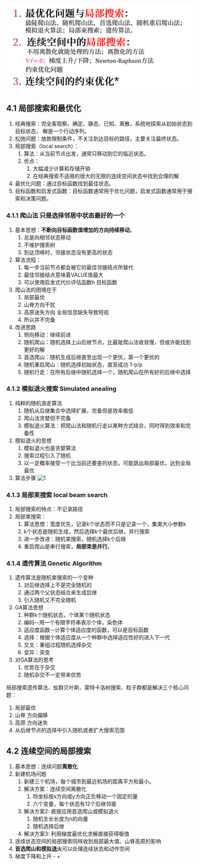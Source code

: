 ![alt text](image.png)
## 4.1 局部搜索和最优化
1. 经典搜索：完全客观察、确定、静态、已知、离散，系统地探索从初始状态到目标状态， 解是一个行动序列。
2. 松弛问题：放款限制条件，不关注到达目标的路径，主要关注最终状态。
3. 局部搜索（local search）：
   1. 算法：从当前节点出发，通常只移动到它的临近状态。
   2. 优点：
      1. 大幅减少计算和存储开销
      2. 在经典搜索不适用的很大的无限的连续空间状态中找到合理的解
4. 最优化问题：通过目标函数找到最佳状态。
5. 目标函数和启发式函数：目标函数通常用于优化问题，启发式函数通常用于搜索和决策问题。

### 4.1.1 爬山法 只是选择邻居中状态最好的一个
1. 基本思想：**不断向目标函数值增加的方向持续移动**。
   1. 总是向相邻状态移动
   2. 不维护搜索树
   3. 到达顶峰时，邻接状态没有更高的状态   
2. 算法流程：
   1. 每一步当前节点都会被它的最佳邻接结点所替代
   2. 最佳邻接结点意味着VALUE值最大
   3. 可以使用启发式代价评估函数h 目标函数
3. 爬山法的困境在于
   1. 局部最优
   2. 山脊方向干扰
   3. 高原迷失方向 全局信息缺失导致短视
   4. 所以并不完备
4. 改进思路
   1. 侧向移动：继续前进
   2. 随机爬山：随机选择上山后继节点，比最陡爬山法收敛慢，但或许能找到更好的解
   3. 首选爬山：随机生成后继直至出现一个更优，第一个更优的
   4. 随机重启爬山：随机选择初始状态，直至成功 1-p/p
   5. 随机行走：在所有后继中随机选择一个，随机爬山在所有好的后继中选择

### 4.1.2 模拟退火搜索 Simulated anealing
1. 纯粹的随机游走算法
   1. 随机从后继集合中选择扩展，完备但是效率极低
   2. 爬山法贪婪但不完备
   3. 模拟退火算法：把爬山法和随机行走以某种方式结合，同时得到效率和完备性
2. 模拟退火的思想
   1. 模拟退火也是贪婪算法
   2. 搜索过程引入了随机
   3. 以一定概率接受一个比当前还要差的状态，可能跳出局部最优，达到全局最优
3. 算法步骤
![1](/course-notes/人工智能/image/第二部分/1.jpg)

### 4.1.3 局部束搜索 local beam search
1. 局部搜索的特点：不记录路径
2. 局部束搜索：
   1. 算法思想：宽度优先，记录k个状态而不只是记录一个，集束大小参数k
   2. k个状态是随机生成，然后选择k个最优后继，并行搜索
   3. 进一步改进：随机束搜索，随机选择k个后继
   4. 重启爬山是串行搜索，**局部束是并行**。

### 4.1.4 遗传算法 Genetic Algorithm
1. 遗传算法是随机束搜索的一个变种
   1. 对后继选择上不是完全随机的
   2. 通过两个父状态结合来生成后继
   3. 引入随机又不完全随机
2. GA算法思想
   1. 种群k个随机状态，个体某个随机状态
   2. 编码--用一个有限字符串表示个体，染色体
   3. 适应度函数--计算个体适应度的函数，可以是目标函数
   4. 选择：根据个体适应度从一个种群中选择适应性好的进入下一代
   5. 交叉：重组过程随机选择杂交
   6. 变异：突变
3. 对GA算法的思考
   1. 优势在于杂交
   2. 随机杂交不一定带来优势
   
局部搜索遗传算法、蚁群贝叶斯、蒙特卡洛树搜索、粒子群都是解决三个核心问题：
1. 局部最优
2. 山脊 方向偏移
3. 高原 方向迷失
4. 从后继节点的选择中引入随机或者扩大搜索范围


## 4.2 连续空间的局部搜索
1. 基本思想：连续问题**离散化**
2. 新建机场问题
   1. 新建三个机场，每个城市到最近机场的距离平方和最小。
   2. 解决方案：连续空间离散化
      1. 将坐标按x方向或y方向正负移动一个固定的量
      2. 六个变量，每个状态有12个后继邻接
   3. 解决方案2: 直接应用首选爬山或模拟退火
      1. 随机生长长度为n的向量
      2. 随机选择后继
   4. 解决方案3: 利用梯度最优化求解直接获得极值
3. 连续状态空间的局部搜索同样收到局部最大值、山脊高原的影响
4. **首选爬山和模拟退火**可以处理连续状态和动作空间
5. 梯度下降和上升 - +